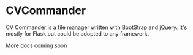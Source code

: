 # CVCommander

CV Commander is a file manager written with BootStrap and jQuery. It's mostly for Flask but could be adopted to any framework.

More docs coming soon
